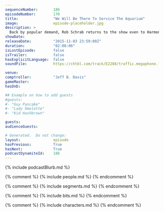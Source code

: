 ```yaml
---
sequenceNumber:       186
episodeNumber:        170
title:                "We Will Be There To Service The Aquarium"
image:                episode-placeholder.jpg
description: >
  Back by popular demand, Rob Schrab returns to the show even to Harmon's detriment. Watch the video at harmontown.com/live! Become a member!
showDate:             
releaseDate:          "2015-11-03 23:59:00Z"
duration:             "02:08:06"
isLostEpisode:        false
isTrailer:            false
hasExplicitLanguage:  false
soundFile:            https://chtbl.com/track/E2288/traffic.megaphone.fm/STA6205817424.mp3?updated=1561146922

venue:                
comptroller:          "Jeff B. Davis"
gameMaster:           
hasDnD:               

## Example on how to add guests
#guests:
#- "Guy Pancake"
#- "Lady Omelette"
#- "Kid Hashbrown"

guests:
audienceGuests:

# Generated.  Do not change:
layout:               episode
hasPrevious:          True
hasNext:              True
podcastDynamiteId:    186
---
```


{% include podcastBlurb.md %}

{% comment %}
{% include people.md %}
{% endcomment %}

{% comment %}
{% include segments.md %}
{% endcomment %}

{% comment %}
{% include bits.md %}
{% endcomment %}

{% comment %}
{% include characters.md %}
{% endcomment %}
